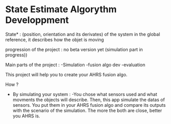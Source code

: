 State Estimate Algorythm Developpment
==============================
State* : (position, orientation and its derivates) of the system in the global reference, it describes how the objet is moving

progression of the project : no beta version yet (simulation part in progress)) 


Main parts of the project : 
    -Simulation
    -fusion algo dev
    -evaluation

This project will help you to create your AHRS fusion algo.

How ? 
- By simulating your system :
    -You chose what sensors used and what movments the objects will describe. 
    Then, this app simulate the datas of sensors.
    You put them in your AHRS fusion algo and compare its outputs with the scenario of the simulation.
    The more the both are close, better you AHRS is.